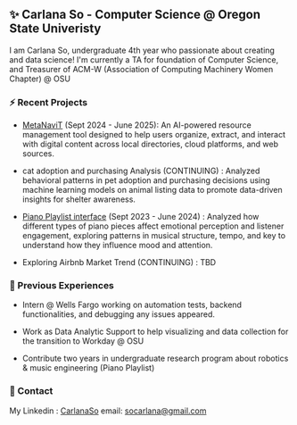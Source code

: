 ## ✨ Carlana So - Computer Science @ Oregon State Univeristy

I am Carlana So, undergraduate 4th year who passionate about creating and data science!
I'm currently a TA for foundation of Computer Science, and Treasurer of ACM-W (Association of Computing Machinery Women Chapter) @ OSU

### ⚡ Recent Projects

- [MetaNaviT](https://github.com/klaurie/MetaNaviT) (Sept 2024 - June 2025): An AI-powered resource management tool designed to help users organize, extract, and interact with digital content across local directories, cloud platforms, and web sources.

- cat adoption and purchasing Analysis (CONTINUING) : Analyzed behavioral patterns in pet adoption and purchasing decisions using machine learning models on animal listing data to promote data-driven insights for shelter awareness.

- [Piano Playlist interface](https://github.com/carlanaso/Piano_playlist) (Sept 2023 - June 2024) : Analyzed how different types of piano pieces affect emotional perception and listener engagement, exploring patterns in musical structure, tempo, and key to understand how they influence mood and attention.
  
- Exploring Airbnb Market Trend (CONTINUING) : TBD

### 🌱 Previous Experiences 

- Intern @ Wells Fargo working on automation tests, backend functionalities, and debugging any issues appeared.

- Work as Data Analytic Support to help visualizing and data collection for the transition to Workday @ OSU

- Contribute two years in undergraduate research program about robotics & music engineering (Piano Playlist)


### 💬 Contact
My Linkedin : [CarlanaSo](https://www.linkedin.com/in/carlanaso/)
email: socarlana@gmail.com


<!--
**carlanaso/carlanaso** is a ✨ _special_ ✨ repository because its `README.md` (this file) appears on your GitHub profile.

Here are some ideas to get you started:

- 🔭 I’m currently working on ...
- 🌱 I’m currently learning ...
- 👯 I’m looking to collaborate on ...
- 🤔 I’m looking for help with ...
- 💬 Ask me about ...
- 📫 How to reach me: ...
- 😄 Pronouns: ...
- ⚡ Fun fact: ...
-->
